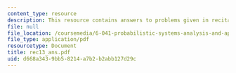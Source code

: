 ```yaml
---
content_type: resource
description: This resource contains answers to problems given in recitation thirteen.
file: null
file_location: /coursemedia/6-041-probabilistic-systems-analysis-and-applied-probability-spring-2006/d668a3439bb58214a7b2b2abb127d29c_rec13_ans.pdf
file_type: application/pdf
resourcetype: Document
title: rec13_ans.pdf
uid: d668a343-9bb5-8214-a7b2-b2abb127d29c
---
```

